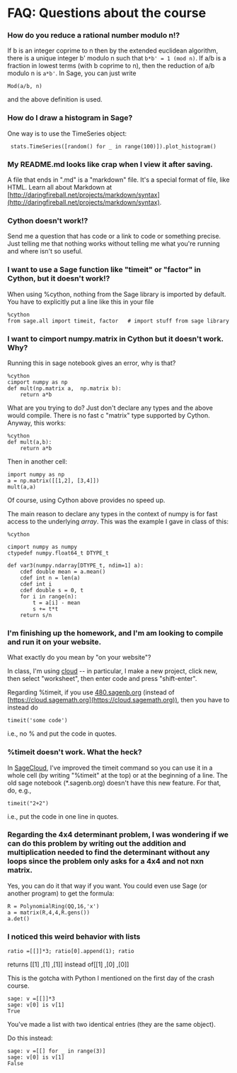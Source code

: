# FAQ: Questions about the course

### How do you reduce a rational number modulo n!?

If b is an integer coprime to n then by the extended euclidean algorithm,
there is a unique integer b' modulo n such that `b*b' = 1 (mod n)`.
If a/b is a fraction in lowest terms (with b coprime to n),
then the reduction of a/b modulo n is `a*b'`.  In Sage, you can just write

    Mod(a/b, n)

and the above definition is used.

### How do I draw a histogram in Sage?

One way is to use the TimeSeries object:

     stats.TimeSeries([random() for _ in range(100)]).plot_histogram()


### My README.md looks like crap when I view it after saving.

A file that ends in ".md" is a "markdown" file.  It's a special format of file, like HTML.  Learn all about Markdown at [http://daringfireball.net/projects/markdown/syntax](http://daringfireball.net/projects/markdown/syntax).


### Cython doesn't work!?

Send me a question that has code or a link to code or something precise.  Just telling me that nothing works without telling me what you're running and where isn't so useful.

### I want to use a Sage function like "timeit" or "factor" in Cython, but it doesn't work!?

When using %cython, nothing from the Sage library is imported by default.  You have to explicitly put a line like this in your file

    %cython
    from sage.all import timeit, factor   # import stuff from sage library



### I want to cimport numpy.matrix in Cython but it doesn't work.  Why?

Running this in sage notebook gives an error, why is that?

    %cython
    cimport numpy as np
    def mult(np.matrix a,  np.matrix b):
        return a*b

What are you trying to do?  Just don't declare any types and the above would compile.  There is no fast c "matrix" type supported by Cython.   Anyway, this works:

    %cython
    def mult(a,b):
        return a*b

Then in another cell:

    import numpy as np
    a = np.matrix([[1,2], [3,4]])
    mult(a,a)

Of course, using Cython above provides no speed up.

The main reason to declare any types in the context of numpy is for fast access to the underlying *array*.  This was the example I gave in class of this:

    %cython

    cimport numpy as numpy
    ctypedef numpy.float64_t DTYPE_t

    def var3(numpy.ndarray[DTYPE_t, ndim=1] a):
        cdef double mean = a.mean()
        cdef int n = len(a)
        cdef int i
        cdef double s = 0, t
        for i in range(n):
            t = a[i] - mean
            s += t*t
        return s/n


### I'm finishing up the homework, and I'm am looking to compile and run it on your website.

What exactly do you mean by "on your website"?

In class, I'm using [cloud](https://cloud.sagemath.org) -- in particular, I make a new project, click new, then select "worksheet", then enter code and press "shift-enter".

Regarding %timeit, if you use [480.sagenb.org](http://480.sagenb.org) (instead of [https://cloud.sagemath.org](https://cloud.sagemath.org)), then you have to instead do

    timeit('some code')

i.e., no % and put the code in quotes.

### %timeit doesn't work.  What the heck?

In [SageCloud](https://cloud.sagemath.org), I've improved the timeit command so you can use it in a whole cell (by writing "%timeit" at the top) or at the beginning of a line.  The old sage notebook (*.sagenb.org) doesn't have this new feature.  For that, do, e.g.,

    timeit("2+2")

i.e., put the code in one line in quotes.


### Regarding the 4x4 determinant problem, I was wondering if we can do this problem by writing out the addition and multiplication needed to find the determinant without any loops since the problem only asks for a 4x4 and not nxn matrix.

Yes, you can do it that way if you want.   You could even use Sage (or another program) to get the formula:

    R = PolynomialRing(QQ,16,'x')
    a = matrix(R,4,4,R.gens())
    a.det()


### I noticed this weird behavior with lists

    ratio =[[]]*3; ratio[0].append(1); ratio

returns [[1] ,[1] ,[1]] instead of[[1] ,[0] ,[0]]

This is the gotcha with Python I mentioned on the first day of the crash course.

    sage: v =[[]]*3
    sage: v[0] is v[1]
    True

You've made a list with two identical entries (they are the same object).

Do this instead:

    sage: v =[[] for _ in range(3)]
    sage: v[0] is v[1]
    False
